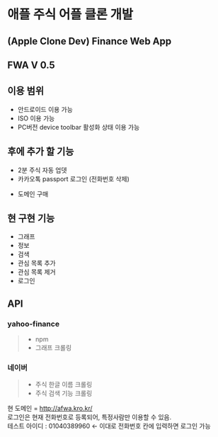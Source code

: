 # 애플 주식 어플 클론 개발

## (Apple Clone Dev) Finance Web App  
## FWA V 0.5  

## 이용 범위
- 안드로이드 이용 가능
- ISO 이용 가능
- PC버전 device toolbar 활성화 상태 이용 가능


## 후에 추가 할 기능
- 2분 주식 자동 업뎃
- 카카오톡 passport 로그인 (전화번호 삭제)  
  
* 도메인 구매


## 현 구현 기능
- 그래프
- 정보
- 검색
- 관심 목록 추가
- 관심 목록 제거
- 로그인


## API
### yahoo-finance
> - npm
> - 그래프 크롤링  
### 네이버
> - 주식 한글 이름 크롤링
> - 주식 검색 기능 크롤링

현 도메인 = http://afwa.kro.kr/  
로그인은 현재 전화번호로 등록되어, 특정사람만 이용할 수 있음.  
테스트 아이디 : 01040389960  ← 이대로 전화번호 칸에 입력하면 로그인 가능